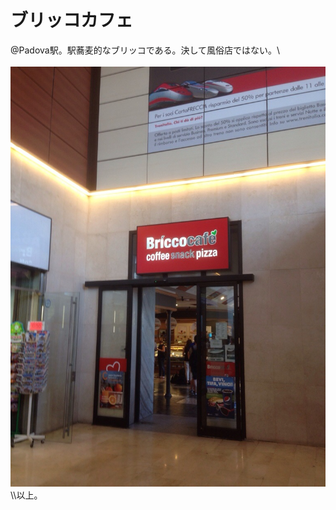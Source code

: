 # ブリッコカフェ
\@Padova駅。駅蕎麦的なブリッコである。決して風俗店ではない。\\<br /><br /><a href="20140723-093212-34332601.jpg"><img src="20140723-093212-34332601.jpg" alt="20140723-093212-34332601.jpg" class="alignnone size-full" /></a>\\\以上。
